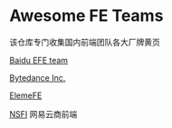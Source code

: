 # Awesome FE Teams

该仓库专门收集国内前端团队各大厂牌黄页

[Baidu EFE team](https://github.com/ecomfe)

[Bytedance Inc.](https://github.com/bytedance)

[ElemeFE](https://github.com/ElemeFE)

[NSFI](https://github.com/NSFI) 网易云商前端
